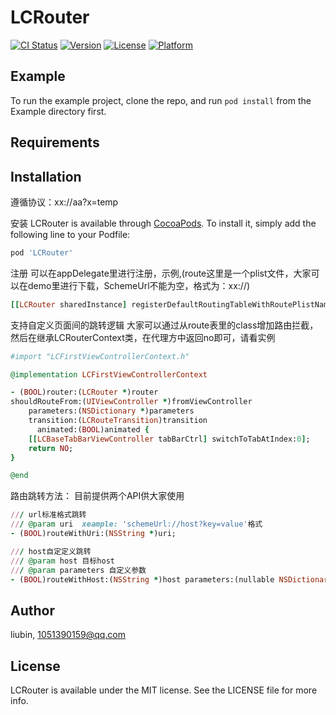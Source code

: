 # LCRouter

[![CI Status](https://img.shields.io/travis/liubin/LCRouter.svg?style=flat)](https://travis-ci.org/liubin/LCRouter)
[![Version](https://img.shields.io/cocoapods/v/LCRouter.svg?style=flat)](https://cocoapods.org/pods/LCRouter)
[![License](https://img.shields.io/cocoapods/l/LCRouter.svg?style=flat)](https://cocoapods.org/pods/LCRouter)
[![Platform](https://img.shields.io/cocoapods/p/LCRouter.svg?style=flat)](https://cocoapods.org/pods/LCRouter)

## Example

To run the example project, clone the repo, and run `pod install` from the Example directory first.

## Requirements

## Installation

遵循协议：xx://aa?x=temp

安装
LCRouter is available through [CocoaPods](https://cocoapods.org). To install
it, simply add the following line to your Podfile:

```ruby
pod 'LCRouter'
```
注册
可以在appDelegate里进行注册，示例,(route这里是一个plist文件，大家可以在demo里进行下载，SchemeUrl不能为空，格式为：xx://)
```ruby
[[LCRouter sharedInstance] registerDefaultRoutingTableWithRoutePlistName:@"route" withSchemeUrl:@""];
```

支持自定义页面间的跳转逻辑
大家可以通过从route表里的class增加路由拦截，然后在继承LCRouterContext类，在代理方中返回no即可，请看实例
```ruby
#import "LCFirstViewControllerContext.h"

@implementation LCFirstViewControllerContext

- (BOOL)router:(LCRouter *)router
shouldRouteFrom:(UIViewController *)fromViewController
    parameters:(NSDictionary *)parameters
    transition:(LCRouteTransition)transition
      animated:(BOOL)animated {
    [[LCBaseTabBarViewController tabBarCtrl] switchToTabAtIndex:0];
    return NO;
}

@end
```
路由跳转方法：
目前提供两个API供大家使用
```ruby
/// url标准格式跳转
/// @param uri  xeample: 'schemeUrl://host?key=value'格式
- (BOOL)routeWithUri:(NSString *)uri;

/// host自定定义跳转
/// @param host 目标host
/// @param parameters 自定义参数
- (BOOL)routeWithHost:(NSString *)host parameters:(nullable NSDictionary *)parameters;
```

## Author

liubin, 1051390159@qq.com

## License

LCRouter is available under the MIT license. See the LICENSE file for more info.

